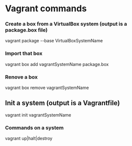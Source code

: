 Vagrant commands
==============

### Create a box from a VirtualBox system (output is a package.box file)
vagrant package --base VirtualBoxSystemName

### Import that box
vagrant box add vagrantSystemName package.box

### Renove a box
vagrant box remove vagrantSystemName

## Init a system (output is a Vagrantfile)
vagrant init vagrantSystemName

### Commands on a system
vagrant up|halt|destroy

